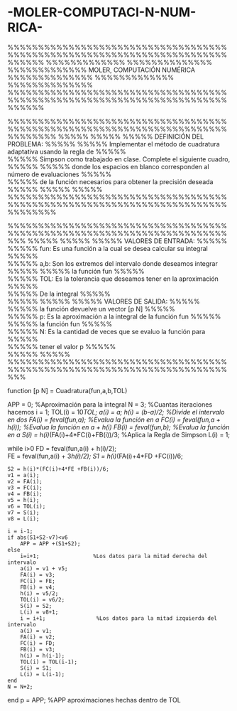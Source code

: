 # -MOLER-COMPUTACI-N-NUM-RICA-
%%%%%%%%%%%%%%%%%%%%%%%%%%%%%%%%%%%%%%%%%%%%%%%%%%%%%%%%%%%%%%%%%%%%%%%%%%%%%%
%%%%%%%%%%%%%                                                   %%%%%%%%%%%%%%
%%%%%%%%%%%%%             MOLER, COMPUTACIÓN NUMÉRICA           %%%%%%%%%%%%%%
%%%%%%%%%%%%%                                                   %%%%%%%%%%%%%%
%%%%%%%%%%%%%%%%%%%%%%%%%%%%%%%%%%%%%%%%%%%%%%%%%%%%%%%%%%%%%%%%%%%%%%%%%%%%%%

%%%%%%%%%%%%%%%%%%%%%%%%%%%%%%%%%%%%%%%%%%%%%%%%%%%%%%%%%%%%%%%%%%%%%%%%%%%%%%%%
%%%%%                                                                      %%%%%
%%%%%                       DEFINICIÓN DEL PROBLEMA:                       %%%%%
%%%%%   Implementar el método de cuadratura adaptativa usando la regla de  %%%%%     
%%%%%     Simpson como trabajado en clase. Complete el siguiente cuadro,   %%%%%
%%%%% donde los espacios en blanco corresponden al número de evaluaciones  %%%%%     
%%%%%     de la función necesarios para obtener la precisión deseada       %%%%%
%%%%%                                                                      %%%%%
%%%%%%%%%%%%%%%%%%%%%%%%%%%%%%%%%%%%%%%%%%%%%%%%%%%%%%%%%%%%%%%%%%%%%%%%%%%%%%%%

%%%%%%%%%%%%%%%%%%%%%%%%%%%%%%%%%%%%%%%%%%%%%%%%%%%%%%%%%%%%%%%%%%%%%%%%%%%
%%%%%                                                                 %%%%%
%%%%%                         VALORES DE ENTRADA:                     %%%%%
%%%%% fun: Es una función a la cual se desea calcular su integral     %%%%%     
%%%%% a,b: Son los extremos del intervalo donde deseamos integrar     %%%%%
%%%%%      la función fun                                             %%%%%   
%%%%% TOL: Es la tolerancia que deseamos tener en la aproximación     %%%%%   
%%%%%      De la integral                                             %%%%%   
%%%%%                                                                 %%%%%
%%%%%                         VALORES DE SALIDA:                      %%%%%
%%%%%                la función devuelve un vector [p N]              %%%%%     
%%%%% p: Es la aproximación a la integral de la función fun           %%%%%
%%%%%      la función fun                                             %%%%%   
%%%%% N: Es la cantidad de veces que se evaluo la función para        %%%%%   
%%%%%    tener el valor p                                             %%%%%   
%%%%%                                                                 %%%%%
%%%%%%%%%%%%%%%%%%%%%%%%%%%%%%%%%%%%%%%%%%%%%%%%%%%%%%%%%%%%%%%%%%%%%%%%%%%

function [p N] = Cuadratura(fun,a,b,TOL)

APP = 0; 		                          %Aproximación para la integral
N = 3; 																%Cuantas iteraciones hacemos
i = 1;
TOL(i) = 10*TOL;
a(i) =  a;
h(i) = (b-a)/2;												%Divide el intervalo en dos
FA(i) = feval(fun,a); 								%Evalua la función en a
FC(i) = feval(fun,a + h(i)); 					%Evalua la función en a + h(i)
FB(i) = feval(fun,b);									%Evalua la función en a
S(i) = h(i)*(FA(i)+4*FC(i)+FB(i))/3;  %Aplica la Regla de Simpson
L(i) = 1;

while i>0 
	FD = feval(fun,a(i) + h(i)/2);       
	FE = feval(fun,a(i) + 3*h(i)/2);
	S1 = h(i)*(FA(i)+4*FD +FC(i))/6;
	
	S2 = h(i)*(FC(i)+4*FE +FB(i))/6;
	v1 = a(i);
	v2 = FA(i);
	v3 = FC(i);
	v4 = FB(i);
	v5 = h(i);
	v6 = TOL(i);
	v7 = S(i);
	v8 = L(i);
	
	i = i-1;
	if abs(S1+S2-v7)<v6
		APP = APP +(S1+S2);
	else
		i=i+1;                 %Los datos para la mitad derecha del intervalo
		a(i) = v1 + v5;
		FA(i) = v3;
		FC(i) = FE;
		FB(i) = v4;
		h(i) = v5/2;
		TOL(i) = v6/2;
		S(i) = S2;
		L(i) = v8+1;
		i = i+1;                %Los datos para la mitad izquierda del intervalo
		a(i) = v1;
		FA(i) = v2;
		FC(i) = FD;
		FB(i) = v3;
		h(i) = h(i-1);
		TOL(i) = TOL(i-1);
		S(i) = S1;
		L(i) = L(i-1);
	end
	N = N+2;
end
p = APP;                    %APP aproximaciones hechas dentro de TOL
